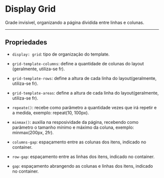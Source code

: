 # Display Grid
<p> Grade invisível, organizando a página dividida entre linhas e colunas.</p>

---

## Propriedades

- ```display: grid```: tipo de organização do template.
 
- ```grid-template-columns```: define a quantidade de colunas do layout (geralmente, utiliza-se fr).

- ```grid-template-rows```: define a altura de cada linha do layout(geralmente, utiliza-se fr).

- ```grid-template-areas```: define a altura de cada linha do layout(geralmente, utiliza-se fr).

- ```repeate()```: recebe como parâmetro a quantidade vezes que irá repetir e a medida, exemplo: repeat(10, 100px).

- ```minmax()```: auxilia na resposividade da página, recebendo como parâmetro o tamanho mínimo e máximo da coluna, exemplo: minmax(200px, 2fr).

- ```columns-gap```: espaçamento entre as colunas dos itens, indicado no container.

- ```row-gap```: espaçamento entre as linhas dos itens, indicado no container.

- ``gap``: espaçamento abrangendo as colunas e linhas dos itens, indicado no container.

